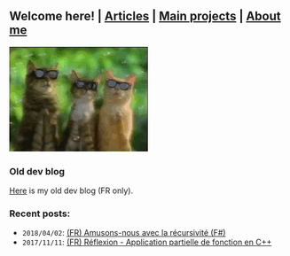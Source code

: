 ## Welcome here! | [Articles](articles.md) | [Main projects](projects.md) | [About me](about.md)

<img src="assets/cat-clap.gif" alt="hi" class="inline"/>

### Old dev blog
[Here](http://vincentp-dev.blogspot.fr/) is my old dev blog (FR only).

### Recent posts:
- `2018/04/02`: [(FR) Amusons-nous avec la récursivité (F#)](articles/fr/recursivite.md)
- `2017/11/11`: [(FR) Réflexion - Application partielle de fonction en C++](articles/fr/curryfication_cpp.md)
